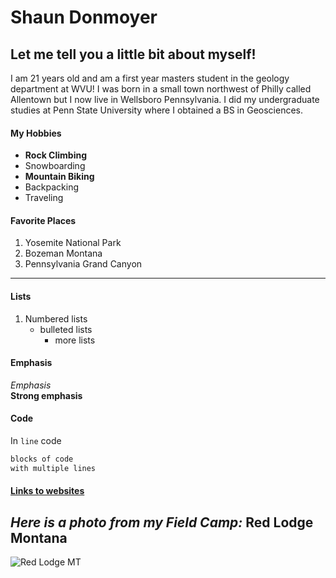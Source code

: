 # Shaun Donmoyer
## Let me tell you a little bit about myself!

I am 21 years old and am a first year masters student in the geology department at WVU!
I was born in a small town northwest of Philly called Allentown but I now live in Wellsboro Pennsylvania.
I did my undergraduate studies at Penn State University where I obtained a BS in Geosciences.

#### My Hobbies
   * __Rock Climbing__
   * Snowboarding
   * __Mountain Biking__
   * Backpacking
   * Traveling

#### Favorite Places

  1) Yosemite National Park
  2) Bozeman Montana
  3) Pennsylvania Grand Canyon
------------------------------  
    
 

#### Lists  
   1) Numbered lists
      * bulleted lists
          + more lists  

#### Emphasis
_Emphasis_  
__Strong emphasis__   

#### Code 
In `line` code  

```bash
blocks of code  
with multiple lines  
```
#### [Links to websites](https://amyhessl.faculty.wvu.edu/home)

_Here is a photo from my Field Camp:_ Red Lodge Montana
---------------------------
![Red Lodge MT](/DJI_0088.JPG)
